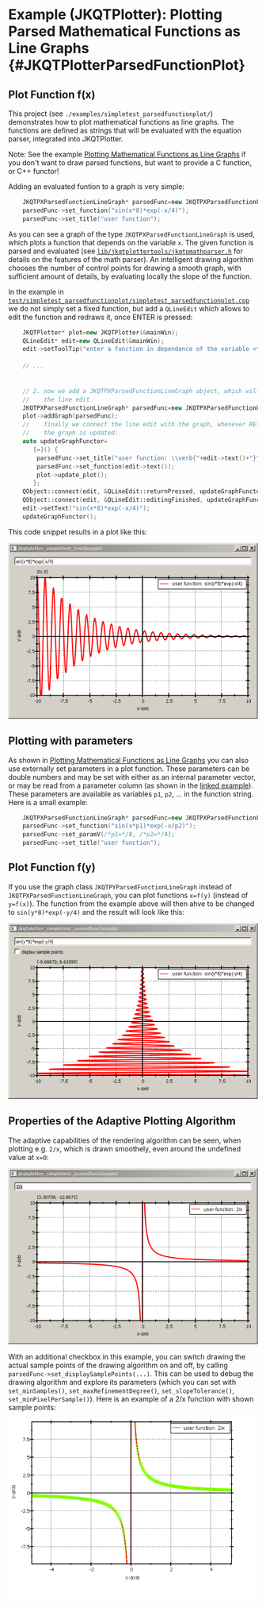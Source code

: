 # Example (JKQTPlotter): Plotting Parsed Mathematical Functions as Line Graphs {#JKQTPlotterParsedFunctionPlot}
## Plot Function f(x)
This project (see `./examples/simpletest_parsedfunctionplot/`) demonstrates how to plot mathematical functions as line graphs. The functions are defined as strings that will be evaluated with the equation parser, integrated into JKQTPlotter. 

Note: See the example [Plotting Mathematical Functions as Line Graphs](../simpletest_functionplot) if you don't want to draw parsed functions, but want to provide a C function, or C++ functor!

Adding an evaluated funtion to a graph is very simple: 
```.cpp
    JKQTPXParsedFunctionLineGraph* parsedFunc=new JKQTPXParsedFunctionLineGraph(plot);
    parsedFunc->set_function("sin(x*8)*exp(-x/4)");
    parsedFunc->set_title("user function");
```
As you can see a graph of the type `JKQTPXParsedFunctionLineGraph` is used, which plots a function that depends on the variable `x`. The given function is parsed and evaluated (see [`lib/jkqtplottertools/jkqtpmathparser.h`](https://github.com/jkriege2/JKQTPlotter/blob/master/lib/jkqtplottertools/jkqtpmathparser.h) for details on the features of the math parser). An intelligent drawing algorithm chooses the number of control points for drawing a smooth graph, with sufficient amount of details, by evaluating locally the slope of the function.

In the example in [`test/simpletest_parsedfunctionplot/simpletest_parsedfunctionplot.cpp`](../simpletest_parsedfunctionplot/simpletest_parsedfunctionplot.cpp) we do not simply set a fixed function, but add a `QLineEdit` which allows to edit the function and redraws it, once ENTER is pressed:
```.cpp
    JKQTPlotter* plot=new JKQTPlotter(&mainWin);
    QLineEdit* edit=new QLineEdit(&mainWin);
    edit->setToolTip("enter a function in dependence of the variable <tt>x</tt> and press ENTER to update the graph");
    
    // ...
    
    
    // 2. now we add a JKQTPXParsedFunctionLineGraph object, which will draw the function from
    //    the line edit
    JKQTPXParsedFunctionLineGraph* parsedFunc=new JKQTPXParsedFunctionLineGraph(plot);
    plot->addGraph(parsedFunc);
    //    finally we connect the line edit with the graph, whenever RETURN is pressed,
    //    the graph is updated:
    auto updateGraphFunctor=
       [=]() {
        parsedFunc->set_title("user function: \\verb{"+edit->text()+"}");
        parsedFunc->set_function(edit->text());
        plot->update_plot();
       };
    QObject::connect(edit, &QLineEdit::returnPressed, updateGraphFunctor);
    QObject::connect(edit, &QLineEdit::editingFinished, updateGraphFunctor);
    edit->setText("sin(x*8)*exp(-x/4)");
    updateGraphFunctor();
```


This code snippet results in a plot like this:

![jkqtplotter_simpletest_parsedfunctionplot](../../screenshots/jkqtplotter_simpletest_parsedfunctionplot.png)

## Plotting with parameters
As shown in [Plotting Mathematical Functions as Line Graphs](../simpletest_functionplot) you can also use externally set parameters in a plot function. These parameters can be double numbers and may be set with either as an internal parameter vector, or may be read from a parameter column (as shown in the [linked example](../simpletest_functionplot)). These parameters are available as variables `p1`, `p2`, ... in the function string. Here is a small example:

```.cpp
    JKQTPXParsedFunctionLineGraph* parsedFunc=new JKQTPXParsedFunctionLineGraph(plot);
    parsedFunc->set_function("sin(x*p1)*exp(-x/p2)");
    parsedFunc->set_paramV(/*p1=*/8, /*p2=*/4);
    parsedFunc->set_title("user function");
```

## Plot Function f(y)
If you use the graph class `JKQTPYParsedFunctionLineGraph` instead of `JKQTPXParsedFunctionLineGraph`, you can plot functions `x=f(y)` (instead of `y=f(x)`). The function from the example above will then ahve to be changed to `sin(y*8)*exp(-y/4)` and the result will look like this:

![jkqtplotter_simpletest_parsedfunctionplot_fy](../../screenshots/jkqtplotter_simpletest_parsedfunctionplot_fy.png)


## Properties of the Adaptive Plotting Algorithm
The adaptive capabilities of the rendering algorithm can be seen, when plotting e.g. `2/x`, which is drawn smoothely, even around the undefined value at `x=0`:

![jkqtplotter_simpletest_parsedfunctionplot_2overx.png](../../screenshots/jkqtplotter_simpletest_parsedfunctionplot_2overx.png)

With an additional checkbox in this example, you can switch drawing the actual sample points of the drawing algorithm on and off, by calling `parsedFunc->set_displaySamplePoints(...)`. This can be used to debug the drawing algorithm and explore its parameters (which you can set with `set_minSamples()`, `set_maxRefinementDegree()`, `set_slopeTolerance()`, `set_minPixelPerSample()`). Here is an example of a 2/x function with shown sample points:

![jkqtplotter_simpletest_parsedfunctionplot_2overx_samplepoints.png](../../screenshots/jkqtplotter_simpletest_parsedfunctionplot_2overx_samplepoints.png)


